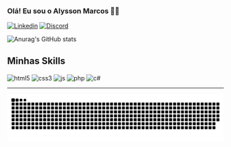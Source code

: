 ### Olá! Eu sou o Alysson Marcos 👨‍💻

[![Linkedin](https://img.shields.io/badge/LinkedIn-0077B5?style=for-the-badge&logo=linkedin&logoColor=white)](https://www.linkedin.com/in/alyssonmarcos/)
[![Discord](https://img.shields.io/badge/Discord-7289DA?style=for-the-badge&logo=discord&logoColor=white)](https://discord.gg/qSfuayQ3HT)

![Anurag's GitHub stats](https://github-readme-stats.vercel.app/api?username=alyssonmarcos&show_icons=true&theme=radical)

## Minhas Skills
<div style="display: inline_block">
     <img align="center" alt="html5" src="https://img.shields.io/badge/HTML5-E34F26?style=for-the-badge&logo=html5&logoColor=white"/>
    <img align="center" alt="css3" src="https://img.shields.io/badge/CSS3-1572B6?style=for-the-badge&logo=css3&logoColor=white"/>
    <img align="center" alt="js" src="https://img.shields.io/badge/JavaScript-F7DF1E?style=for-the-badge&logo=javascript&logoColor=black"/>
    <img align="center" alt="php" src="https://img.shields.io/badge/PHP-777BB4?style=for-the-badge&logo=php&logoColor=white"/>
    <img align="center" alt="c#" src="https://img.shields.io/badge/C%23-239120?style=for-the-badge&logo=c-sharp&logoColor=white"/>

</div>

<hr>

![Snake animation](https://github.com/AlyssonMarcos/alyssonmarcos/blob/main/snake-animation.svg)

